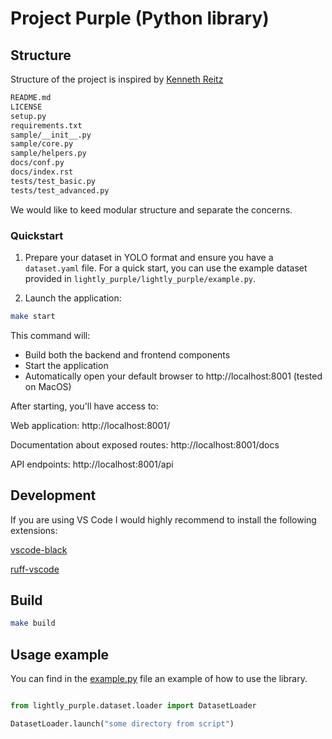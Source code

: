 # Project Purple (Python library)

## Structure

Structure of the project is inspired by [Kenneth Reitz](https://docs.python-guide.org/writing/structure/)

```bash
README.md
LICENSE
setup.py
requirements.txt
sample/__init__.py
sample/core.py
sample/helpers.py
docs/conf.py
docs/index.rst
tests/test_basic.py
tests/test_advanced.py
```

We would like to keed modular structure and separate the concerns.

### Quickstart

1. Prepare your dataset in YOLO format and ensure you have a `dataset.yaml` file. For a quick start, you can use the example dataset provided in `lightly_purple/lightly_purple/example.py`.

2. Launch the application:

```bash
make start
```

This command will:

-   Build both the backend and frontend components
-   Start the application
-   Automatically open your default browser to http://localhost:8001 (tested on MacOS)

After starting, you'll have access to:

Web application:
http://localhost:8001/

Documentation about exposed routes:
http://localhost:8001/docs

API endpoints:
http://localhost:8001/api

## Development

If you are using VS Code I would highly recommend to install the following extensions:

[vscode-black](https://github.com/34j/vscode-black)

[ruff-vscode](https://github.com/astral-sh/)

## Build

```bash
make build
```

## Usage example

You can find in the [example.py](./lightly_purple/example.py) file an example of how to use the library.

```python

from lightly_purple.dataset.loader import DatasetLoader

DatasetLoader.launch("some directory from script")

```
